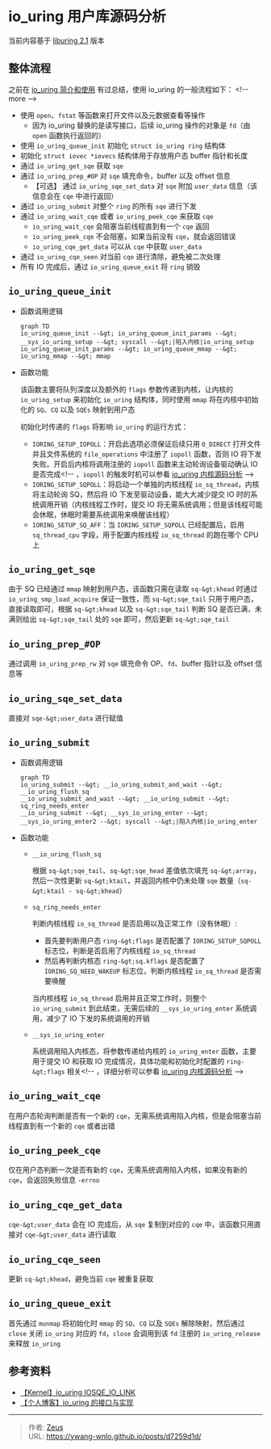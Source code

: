 # io_uring 用户库源码分析


当前内容基于 [liburing 2.1](https://github.com/axboe/liburing/releases/tag/liburing-2.1) 版本

## 整体流程

之前在 [io_uring 简介和使用](/posts/c142853f/#代码流程) 有过总结，使用 io_uring 的一般流程如下：
&lt;!-- more --&gt;

- 使用 `open`、`fstat` 等函数来打开文件以及元数据查看等操作
  - 因为 io_uring 替换的是读写接口，后续 io_uring 操作的对象是 `fd`（由 `open` 函数执行返回的）
- 使用 `io_uring_queue_init` 初始化 `struct io_uring ring` 结构体
- 初始化 `struct iovec *iovecs` 结构体用于存放用户态 buffer 指针和长度
- 通过 `io_uring_get_sqe` 获取 `sqe`
- 通过 `io_uring_prep_#OP` 对 `sqe` 填充命令，buffer 以及 offset 信息
  - 【可选】 通过 `io_uring_sqe_set_data` 对 `sqe` 附加 `user_data` 信息（该信息会在 `cqe` 中进行返回）
- 通过 `io_uring_submit` 对整个 `ring` 的所有 `sqe` 进行下发
- 通过 `io_uring_wait_cqe` 或者 `io_uring_peek_cqe` 来获取 `cqe`
  - `io_uring_wait_cqe` 会阻塞当前线程直到有一个 `cqe` 返回
  - `io_uring_peek_cqe` 不会阻塞，如果当前没有 `cqe`，就会返回错误
  - `io_uring_cqe_get_data` 可以从 `cqe` 中获取 `user_data`
- 通过 `io_uring_cqe_seen` 对当前 `cqe` 进行清除，避免被二次处理
- 所有 IO 完成后，通过 `io_uring_queue_exit` 将 `ring` 销毁

## `io_uring_queue_init`

- 函数调用逻辑

  ```mermaid
  graph TD
  io_uring_queue_init --&gt; io_uring_queue_init_params --&gt; __sys_io_uring_setup --&gt; syscall --&gt;|陷入内核|io_uring_setup
  io_uring_queue_init_params --&gt; io_uring_queue_mmap --&gt; io_uring_mmap --&gt; mmap
  ```

- 函数功能

  该函数主要将队列深度以及额外的 `flags` 参数传递到内核，让内核的 `io_uring_setup` 来初始化 `io_uring` 结构体，同时使用 `mmap` 将在内核中初始化的 `SQ`、`CQ` 以及 `SQEs` 映射到用户态

  初始化时传递的 `flags` 将影响 `io_uring` 的运行方式：

  - `IORING_SETUP_IOPOLL`：开启此选项必须保证后续只用 `O_DIRECT` 打开文件并且文件系统的 `file_operations` 中注册了 `iopoll` 函数，否则 IO 将下发失败。开启后内核将调用注册的 `iopoll` 函数来主动轮询设备驱动确认 IO 是否完成&lt;!-- ，`iopoll` 的触发时机可以参看 [io_uring 内核源码分析](/io_uring/内核源码分析) --&gt;
  - `IORING_SETUP_SQPOLL`：将启动一个单独的内核线程 `io_sq_thread`，内核将主动轮询 SQ，然后将 IO 下发至驱动设备，能大大减少提交 IO 时的系统调用开销（内核线程工作时，提交 IO 将无需系统调用；但是该线程可能会休眠，休眠时需要系统调用来唤醒该线程）
  - `IORING_SETUP_SQ_AFF`：当 `IORING_SETUP_SQPOLL` 已经配置后，启用 `sq_thread_cpu` 字段，用于配置内核线程 `io_sq_thread` 的跑在哪个 CPU 上

## `io_uring_get_sqe`

由于 SQ 已经通过 `mmap` 映射到用户态，该函数只需在读取 `sq-&gt;khead` 时通过 `io_uring_smp_load_acquire` 保证一致性，而 `sq-&gt;sqe_tail` 只用于用户态，直接读取即可，根据 `sq-&gt;khead` 以及 `sq-&gt;sqe_tail` 判断 SQ 是否已满，未满则给出 `sq-&gt;sqe_tail` 处的 `sqe` 即可，然后更新 `sq-&gt;sqe_tail`

## `io_uring_prep_#OP`

通过调用 `io_uring_prep_rw` 对 `sqe` 填充命令 OP、`fd`、buffer 指针以及 offset 信息等

## `io_uring_sqe_set_data`

直接对 `sqe-&gt;user_data` 进行赋值

## `io_uring_submit`

- 函数调用逻辑

    ```mermaid
    graph TD
    io_uring_submit --&gt; __io_uring_submit_and_wait --&gt; __io_uring_flush_sq
    __io_uring_submit_and_wait --&gt; __io_uring_submit --&gt; sq_ring_needs_enter
    __io_uring_submit --&gt; __sys_io_uring_enter --&gt; __sys_io_uring_enter2 --&gt; syscall --&gt;|陷入内核|io_uring_enter
    ```

- 函数功能

  - `__io_uring_flush_sq`

    根据 `sq-&gt;sqe_tail`、`sq-&gt;sqe_head` 差值依次填充 `sq-&gt;array`，然后一次性更新 `sq-&gt;ktail`，并返回内核中仍未处理 `sqe` 数量（`sq-&gt;ktail - sq-&gt;khead`）

  - `sq_ring_needs_enter`

    判断内核线程 `io_sq_thread` 是否启用以及正常工作（没有休眠）:

    - 首先要判断用户态 `ring-&gt;flags` 是否配置了 `IORING_SETUP_SQPOLL` 标志位，判断是否启用了内核线程 `io_sq_thread`
    - 然后再判断内核态 `ring-&gt;sq.kflags` 是否配置了 `IORING_SQ_NEED_WAKEUP` 标志位，判断内核线程 `io_sq_thread` 是否需要唤醒

    当内核线程 `io_sq_thread` 启用并且正常工作时，则整个 `io_uring_submit` 到此结束，无需后续的 `__sys_io_uring_enter` 系统调用，减少了 IO 下发的系统调用的开销

  - `__sys_io_uring_enter`

    系统调用陷入内核态，将参数传递给内核的 `io_uring_enter` 函数，主要用于提交 IO 和获取 IO 完成情况，具体功能和初始化时配置的 `ring-&gt;flags` 相关&lt;!-- ，详细分析可以参看 [io_uring 内核源码分析](/io_uring/内核源码分析) --&gt;

## `io_uring_wait_cqe`

在用户态轮询判断是否有一个新的 `cqe`，无需系统调用陷入内核，但是会阻塞当前线程直到有一个新的 `cqe` 或者出错

## `io_uring_peek_cqe`

仅在用户态判断一次是否有新的 `cqe`，无需系统调用陷入内核，如果没有新的 `cqe`，会返回失败信息 `-errno`

## `io_uring_cqe_get_data`

`cqe-&gt;user_data` 会在 IO 完成后，从 `sqe` 复制到对应的 `cqe` 中，该函数只用直接对 `cqe-&gt;user_data` 进行读取

## `io_uring_cqe_seen`

更新 `cq-&gt;khead`，避免当前 `cqe` 被重复获取

## `io_uring_queue_exit`

首先通过 `munmap` 将初始化时 `mmap` 的 `SQ`、`CQ` 以及 `SQEs` 解除映射，然后通过 `close` 关闭 `io_uring` 对应的 `fd`，`close` 会调用到该 `fd` 注册的 `io_uring_release` 来释放 `io_uring`

## 参考资料

- [【Kernel】io_uring IOSQE_IO_LINK](https://lore.kernel.org/linux-block/20190517214131.5925-1-axboe@kernel.dk/)
- [【个人博客】io_uring 的接口与实现](https://www.skyzh.dev/posts/articles/2021-06-14-deep-dive-io-uring/)


---

> 作者: [Zeus](https://github.com/ywang-wnlo)  
> URL: https://ywang-wnlo.github.io/posts/d7259d1d/  

